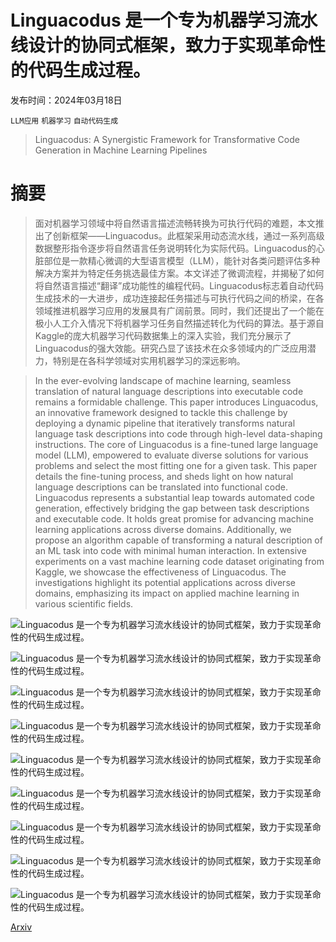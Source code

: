 # Linguacodus 是一个专为机器学习流水线设计的协同式框架，致力于实现革命性的代码生成过程。

发布时间：2024年03月18日

`LLM应用` `机器学习` `自动代码生成`

> Linguacodus: A Synergistic Framework for Transformative Code Generation in Machine Learning Pipelines

# 摘要

> 面对机器学习领域中将自然语言描述流畅转换为可执行代码的难题，本文推出了创新框架——Linguacodus。此框架采用动态流水线，通过一系列高级数据整形指令逐步将自然语言任务说明转化为实际代码。Linguacodus的心脏部位是一款精心微调的大型语言模型（LLM），能针对各类问题评估多种解决方案并为特定任务挑选最佳方案。本文详述了微调流程，并揭秘了如何将自然语言描述“翻译”成功能性的编程代码。Linguacodus标志着自动代码生成技术的一大进步，成功连接起任务描述与可执行代码之间的桥梁，在各领域推进机器学习应用的发展具有广阔前景。同时，我们还提出了一个能在极小人工介入情况下将机器学习任务自然描述转化为代码的算法。基于源自Kaggle的庞大机器学习代码数据集上的深入实验，我们充分展示了Linguacodus的强大效能。研究凸显了该技术在众多领域内的广泛应用潜力，特别是在各科学领域对实用机器学习的深远影响。

> In the ever-evolving landscape of machine learning, seamless translation of natural language descriptions into executable code remains a formidable challenge. This paper introduces Linguacodus, an innovative framework designed to tackle this challenge by deploying a dynamic pipeline that iteratively transforms natural language task descriptions into code through high-level data-shaping instructions. The core of Linguacodus is a fine-tuned large language model (LLM), empowered to evaluate diverse solutions for various problems and select the most fitting one for a given task. This paper details the fine-tuning process, and sheds light on how natural language descriptions can be translated into functional code. Linguacodus represents a substantial leap towards automated code generation, effectively bridging the gap between task descriptions and executable code. It holds great promise for advancing machine learning applications across diverse domains. Additionally, we propose an algorithm capable of transforming a natural description of an ML task into code with minimal human interaction. In extensive experiments on a vast machine learning code dataset originating from Kaggle, we showcase the effectiveness of Linguacodus. The investigations highlight its potential applications across diverse domains, emphasizing its impact on applied machine learning in various scientific fields.

![Linguacodus 是一个专为机器学习流水线设计的协同式框架，致力于实现革命性的代码生成过程。](../../../paper_images/2403.11585/x2.png)

![Linguacodus 是一个专为机器学习流水线设计的协同式框架，致力于实现革命性的代码生成过程。](../../../paper_images/2403.11585/x3.png)

![Linguacodus 是一个专为机器学习流水线设计的协同式框架，致力于实现革命性的代码生成过程。](../../../paper_images/2403.11585/x4.png)

![Linguacodus 是一个专为机器学习流水线设计的协同式框架，致力于实现革命性的代码生成过程。](../../../paper_images/2403.11585/x5.png)

![Linguacodus 是一个专为机器学习流水线设计的协同式框架，致力于实现革命性的代码生成过程。](../../../paper_images/2403.11585/x6.png)

![Linguacodus 是一个专为机器学习流水线设计的协同式框架，致力于实现革命性的代码生成过程。](../../../paper_images/2403.11585/x7.png)

![Linguacodus 是一个专为机器学习流水线设计的协同式框架，致力于实现革命性的代码生成过程。](../../../paper_images/2403.11585/x8.png)

![Linguacodus 是一个专为机器学习流水线设计的协同式框架，致力于实现革命性的代码生成过程。](../../../paper_images/2403.11585/x9.png)

![Linguacodus 是一个专为机器学习流水线设计的协同式框架，致力于实现革命性的代码生成过程。](../../../paper_images/2403.11585/x10.png)

[Arxiv](https://arxiv.org/abs/2403.11585)